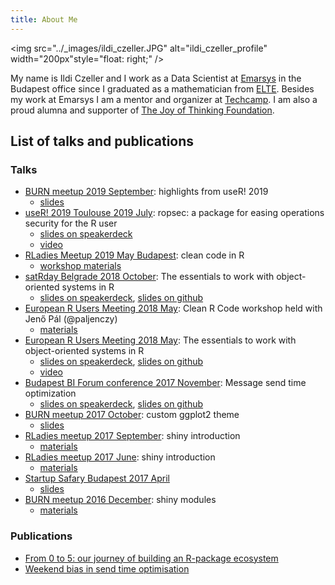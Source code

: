 ```yaml
---
title: About Me
---
```


<img src="../_images/ildi_czeller.JPG" alt="ildi_czeller_profile" width="200px"style="float: right;" /> 

My name is Ildi Czeller and I work as a Data Scientist at [Emarsys](https://www.emarsys.com/en-uk/) in the Budapest office since I graduated as a mathematician from [ELTE](https://www.elte.hu/en/). Besides my work at Emarsys I am a mentor and organizer at [Techcamp](http://techtabor.agondolkodasorome.hu/). I am also a proud alumna and supporter of [The Joy of Thinking Foundation](http://agondolkodasorome.hu/en/).


## List of talks and publications

### Talks


* [BURN meetup 2019 September](https://www.meetup.com/Budapest-Users-of-R-Network/events/263996546/): highlights from useR! 2019
    * [slides](https://docs.google.com/presentation/d/1rG9O60FZfoVUx4-triJ4Bg9E5OytHZ07oHaue9ZnZy0/edit#slide=id.p)
* [useR! 2019 Toulouse 2019 July](http://www.user2019.fr/talk_schedule/): ropsec: a package for easing operations security for the R user
    * [slides on speakerdeck](https://speakerdeck.com/czeildi/ropsec-a-package-for-easing-operations-security-for-the-r-user)
    * [video](https://youtu.be/rrY4gVvbyfE?list=PL4IzsxWztPdm9_UFnWOCG7Rmw3oW5Fgju&t=618)
* [RLadies Meetup 2019 May Budapest](https://github.com/rladies/meetup-presentations_budapest/tree/master/Meetup_2019_05_30): clean code in R
    * [workshop materials](https://github.com/rladies/meetup-presentations_budapest/tree/master/Meetup_2019_05_30)
* [satRday Belgrade 2018 October](https://belgrade2018.satrdays.org/#programme): The essentials to work with object-oriented systems in R
    * [slides on speakerdeck](https://speakerdeck.com/czeildi/belgrade2018-satrday-oop-ildi-czeller), [slides on github](https://github.com/czeildi/talks/tree/master/2018-10-27_belgrade_satrday_essentials_of_oop_in_r)
* [European R Users Meeting 2018 May](http://2018.erum.io/#talk-2-303): Clean R Code workshop held with Jenő Pál (@paljenczy)
    * [materials](https://github.com/czeildi/erum-2018-clean-r-code)
* [European R Users Meeting 2018 May](http://2018.erum.io/#talk-2-83): The essentials to work with object-oriented systems in R
    * [slides on speakerdeck](https://speakerdeck.com/czeildi/the-essentials-to-work-with-object-oriented-systems-in-r), [slides on github](https://github.com/czeildi/erum2018-oop-essentials)
    * [video](https://www.youtube.com/watch?v=neP7Pfass8I)
* [Budapest BI Forum conference 2017 November](http://budapestbiforum.hu/2017/hu/eloadasok/making-email-campaigns-more-effective-send-time-optimization-czeller-ildiko-emarsys-technologies-kft/): Message send time optimization
    * [slides on speakerdeck](https://speakerdeck.com/czeildi/making-email-campaigns-more-effective-send-time-optimization), [slides on github](https://github.com/czeildi/budapestbi-2017-slides)
* [BURN meetup 2017 October](https://www.meetup.com/Budapest-Users-of-R-Network/events/243298698/): custom ggplot2 theme
    * [slides](http://slides.com/czeildi/burn-custom-ggplot2-theme#/)
* [RLadies meetup 2017 September](https://www.meetup.com/R-Ladies-Budapest/events/242934542/): shiny introduction
    * [materials](https://github.com/rladies/meetup-presentations_budapest)
* [RLadies meetup 2017 June](https://www.meetup.com/R-Ladies-Budapest/events/240631884/): shiny introduction
    * [materials](https://github.com/rladies/meetup-presentations_budapest)
* [Startup Safary Budapest 2017 April](http://budapest.startupsafary.com/sessions/38409_szemelyreszabott_uzenetkuldesi_id_optimalizalas_egy_data_science_projekt_lepesei_a_tol_z_ig)
    * [slides](http://slides.com/czeildi/startup-safari-send-time-optimization#/)
* [BURN meetup 2016 December](https://www.meetup.com/Budapest-Users-of-R-Network/events/235728423/): shiny modules
    * [materials](https://github.com/czeildi/burn-meetup-shiny-modules)

### Publications

* [From 0 to 5: our journey of building an R-package ecosystem](https://blog.craftlab.hu/from-0-to-5-our-journey-of-building-an-r-package-ecosystem-ec257818e425)
* [Weekend bias in send time optimisation](https://blog.craftlab.hu/weekend-bias-in-send-time-optimisation-ba80176af1b9)
